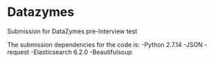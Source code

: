 # Datazymes
Submission for DataZymes pre-Interview test

The submission dependencies for the code is:
-Python 2.7.14
-JSON
-request
-Elasticsearch 6.2.0
-Beautifulsoup
